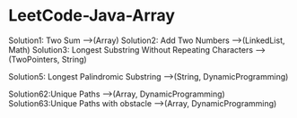 # LeetCode-Java-Array
Solution1: Two Sum  -->(Array)
Solution2: Add Two Numbers -->(LinkedList, Math)
Solution3: Longest Substring Without Repeating Characters -->(TwoPointers, String)

Solution5: Longest Palindromic Substring -->(String, DynamicProgramming)

Solution62:Unique Paths  -->(Array, DynamicProgramming)
Solution63:Unique Paths with obstacle -->(Array, DynamicProgramming)
